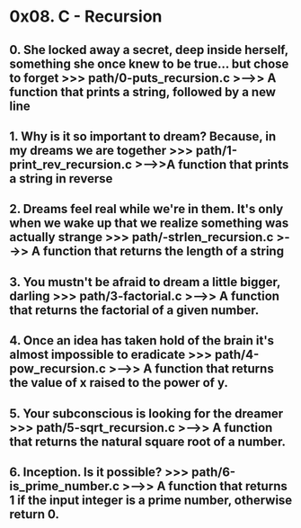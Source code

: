 # **0x08. C - Recursion**

## **0. She locked away a secret, deep inside herself, something she once knew to be true... but chose to forget >>> path/0-puts_recursion.c** >-->> A function that prints a string, followed by a new line

## **1. Why is it so important to dream? Because, in my dreams we are together >>> path/1-print_rev_recursion.c** >-->>A function that prints a string in reverse

## **2. Dreams feel real while we're in them. It's only when we wake up that we realize something was actually strange >>> path/-strlen_recursion.c** >-->> A function that returns the length of a string

## **3. You mustn't be afraid to dream a little bigger, darling >>> path/3-factorial.c** >-->> A function that returns the factorial of a given number.

## **4. Once an idea has taken hold of the brain it's almost impossible to eradicate >>> path/4-pow_recursion.c** >-->> A function that returns the value of x raised to the power of y.

## **5. Your subconscious is looking for the dreamer >>> path/5-sqrt_recursion.c** >-->> A function that returns the natural square root of a number.

## **6. Inception. Is it possible? >>> path/6-is_prime_number.c** >-->> A function that returns 1 if the input integer is a prime number, otherwise return 0.
